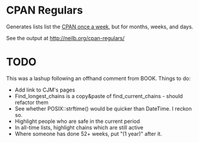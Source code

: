 # CPAN Regulars

Generates lists list the [CPAN once a week](http://onceaweek.cjmweb.net),
but for months, weeks, and days.

See the output at http://neilb.org/cpan-regulars/

# TODO

This was a lashup following an offhand comment from BOOK.
Things to do:

* Add link to CJM's pages
* Find_longest_chains is a copy&amp;paste of find_current_chains -
  should refactor them
* See whether POSIX::strftime() would be quicker than DateTime. I reckon so.
* Highlight people who are safe in the current period
* In all-time lists, highlight chains which are still active
* Where someone has done 52+ weeks, put "(1 year)" after it.

